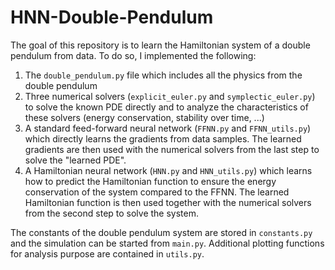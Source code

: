 # HNN-Double-Pendulum
The goal of this repository is to learn the Hamiltonian system of a double pendulum from data. 
To do so, I implemented the following:
1. The <code>double_pendulum.py</code> file which includes all the physics from the double pendulum
2. Three numerical solvers (<code>explicit_euler.py</code> and <code>symplectic_euler.py</code>) to solve the known PDE directly and
to analyze the characteristics of these solvers (energy conservation, stability over time, ...)
3. A standard feed-forward neural network (<code>FFNN.py</code> and <code>FFNN_utils.py</code>) which directly learns the gradients from data samples. The learned gradients
are then used with the numerical solvers from the last step to solve the "learned PDE".
4. A Hamiltonian neural network (<code>HNN.py</code> and <code>HNN_utils.py</code>) which learns how to predict the Hamiltonian function to ensure the energy conservation
of the system compared to the FFNN. The learned Hamiltonian function is then used together with the numerical solvers
from the second step to solve the system.

The constants of the double pendulum system are stored in <code>constants.py</code> and the simulation can be started from <code>main.py</code>. 
Additional plotting functions for analysis purpose are contained in <code>utils.py</code>.